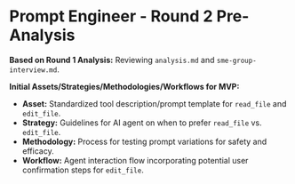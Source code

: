 # Prompt Engineer - Round 2 Pre-Analysis

**Based on Round 1 Analysis:** Reviewing `analysis.md` and `sme-group-interview.md`.

**Initial Assets/Strategies/Methodologies/Workflows for MVP:**
*   **Asset:** Standardized tool description/prompt template for `read_file` and `edit_file`.
*   **Strategy:** Guidelines for AI agent on when to prefer `read_file` vs. `edit_file`.
*   **Methodology:** Process for testing prompt variations for safety and efficacy.
*   **Workflow:** Agent interaction flow incorporating potential user confirmation steps for `edit_file`. 